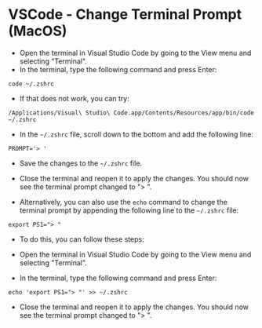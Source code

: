 # VSCode - Change Terminal Prompt (MacOS)

* Open the terminal in Visual Studio Code by going to the View menu and selecting "Terminal".
* In the terminal, type the following command and press Enter:

```
code ~/.zshrc
```
* If that does not work, you can try:

```
/Applications/Visual\ Studio\ Code.app/Contents/Resources/app/bin/code ~/.zshrc
```

* In the `~/.zshrc` file, scroll down to the bottom and add the following line:

```
PROMPT='> '
```

* Save the changes to the `~/.zshrc` file.
* Close the terminal and reopen it to apply the changes. You should now see the terminal prompt changed to "> ".

* Alternatively, you can also use the `echo` command to change the terminal prompt by appending the following line to the `~/.zshrc` file:

```
export PS1="> "
```

* To do this, you can follow these steps:

* Open the terminal in Visual Studio Code by going to the View menu and selecting "Terminal".
* In the terminal, type the following command and press Enter:

```
echo 'export PS1="> "' >> ~/.zshrc
```

* Close the terminal and reopen it to apply the changes. You should now see the terminal prompt changed to "> ".
